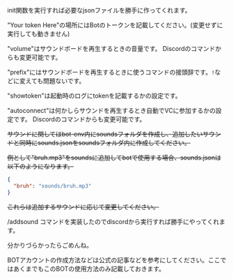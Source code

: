 init関数を実行すれば必要なjsonファイルを勝手に作ってくれます。

"Your token Here"の場所にはBotのトークンを記載してください。(変更せずに実行しても動きません)

"volume"はサウンドボードを再生するときの音量です。 Discordのコマンドからも変更可能です。

"prefix"にはサウンドボードを再生するときに使うコマンドの接頭辞です。`!`などに変えても問題ないです。 

"showtoken"は起動時のログにtokenを記載するかの設定です。

"autoconnect"は何かしらサウンドを再生するとき自動でVCに参加するかの設定です。 Discordのコマンドからも変更可能です。

~~サウンドに関してはbot-env内にsoundsフォルダを作成し、追加したいサウンドと同時にsounds.jsonをsoundsフォルダ内に作成してください。~~

~~例として"bruh.mp3"をsoundsに追加してbotで使用する場合、sounds.jsonは以下のようになります。~~
```json:sounds.json
{
  "bruh": "sounds/bruh.mp3"
}
```
~~これらは追加するサウンドに応じて変更してください。~~

/addsound コマンドを実装したのでdiscordから実行すれば勝手にやってくれます。

分かりづらかったらごめんね。

BOTアカウントの作成方法などは公式の記事などを参考にしてください。ここではあくまでもこのBOTの使用方法のみ記載しておきます。
